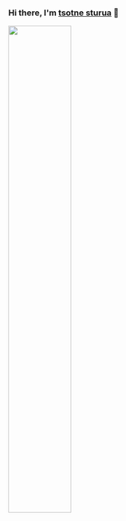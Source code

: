 ###  Hi there, I'm [tsotne sturua](https://www.linkedin.com/in/tsotne-sturua-563979199/) 👋
<img align="left"  width="50%" src="https://github-readme-stats.vercel.app/api/top-langs/?username=Surua-tsotne&layout=compact&theme=tokyonight"  />
